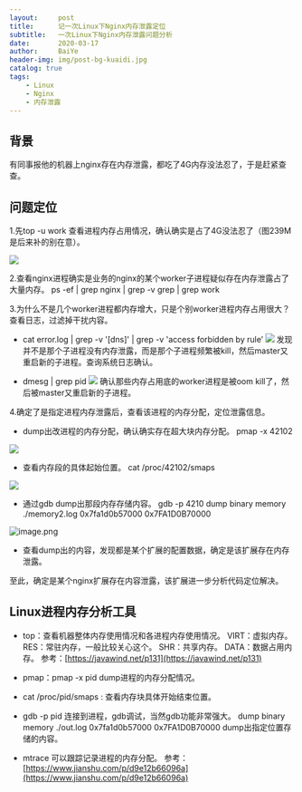 ```yaml
---
layout:     post
title:      记一次Linux下Nginx内存泄露定位
subtitle:   一次Linux下Nginx内存泄露问题分析
date:       2020-03-17
author:     BaiYe
header-img: img/post-bg-kuaidi.jpg
catalog: true
tags:
    - Linux
    - Nginx
    - 内存泄露
---
```


## 背景

有同事报他的机器上nginx存在内存泄露，都吃了4G内存没法忍了，于是赶紧查查。

## 问题定位

1.先top -u  work 查看进程内存占用情况，确认确实是占了4G没法忍了（图239M是后来补的别在意）。

![](https://upload-images.jianshu.io/upload_images/22431078-a6f21923b3228c1e.png?imageMogr2/auto-orient/strip%7CimageView2/2/w/1240)

2.查看nginx进程确实是业务的nginx的某个worker子进程疑似存在内存泄露占了大量内存。
ps -ef | grep nginx | grep -v grep | grep work

3.为什么不是几个worker进程都内存增大，只是个别worker进程内存占用很大？ 查看日志，过滤掉干扰内容。

- cat error.log | grep -v '\[dns\]' | grep -v 'access forbidden by rule’
  ![](https://upload-images.jianshu.io/upload_images/22431078-fa049972c1497bca.png?imageMogr2/auto-orient/strip%7CimageView2/2/w/1240)
  发现并不是那个子进程没有内存泄露，而是那个子进程频繁被kill，然后master又重启新的子进程。查询系统日志确认。

- dmesg | grep pid
  ![](https://upload-images.jianshu.io/upload_images/22431078-955bdfa1512ba193.png?imageMogr2/auto-orient/strip%7CimageView2/2/w/1240)
  确认那些内存占用底的worker进程是被oom kill了，然后被master又重启新的子进程。

4.确定了是指定进程内存泄露后，查看该进程的内存分配，定位泄露信息。
- dump出改进程的内存分配，确认确实存在超大块内存分配。
  pmap -x 42102

![](https://upload-images.jianshu.io/upload_images/22431078-f40a0c0c91eaf4b1.png?imageMogr2/auto-orient/strip%7CimageView2/2/w/1240)

- 查看内存段的具体起始位置。
  cat /proc/42102/smaps

![](https://upload-images.jianshu.io/upload_images/22431078-2f78b8686b76b78f.png?imageMogr2/auto-orient/strip%7CimageView2/2/w/1240)

- 通过gdb dump出那段内存存储内容。
gdb -p 4210
dump binary memory ./memory2.log 0x7fa1d0b57000 0x7FA1D0B70000

![image.png](https://upload-images.jianshu.io/upload_images/22431078-586dbe7d4ed86092.png?imageMogr2/auto-orient/strip%7CimageView2/2/w/1240)

- 查看dump出的内容，发现都是某个扩展的配置数据，确定是该扩展存在内存泄露。

至此，确定是某个nginx扩展存在内容泄露，该扩展进一步分析代码定位解决。

## Linux进程内存分析工具

- top：查看机器整体内存使用情况和各进程内存使用情况。
VIRT：虚拟内存。
RES：常驻内存，一般比较关心这个。
SHR：共享内存。
DATA：数据占用内存。
参考：[https://javawind.net/p131](https://javawind.net/p131)

- pmap：pmap -x pid dump进程的内存分配情况。

- cat /proc/pid/smaps : 查看内存块具体开始结束位置。

- gdb -p pid  连接到进程，gdb调试，当然gdb功能非常强大。
  dump binary memory ./out.log 0x7fa1d0b57000 0x7FA1D0B70000  dump出指定位置存储的内容。

- mtrace 可以跟踪记录进程的内存分配。
参考：[https://www.jianshu.com/p/d9e12b66096a](https://www.jianshu.com/p/d9e12b66096a)

